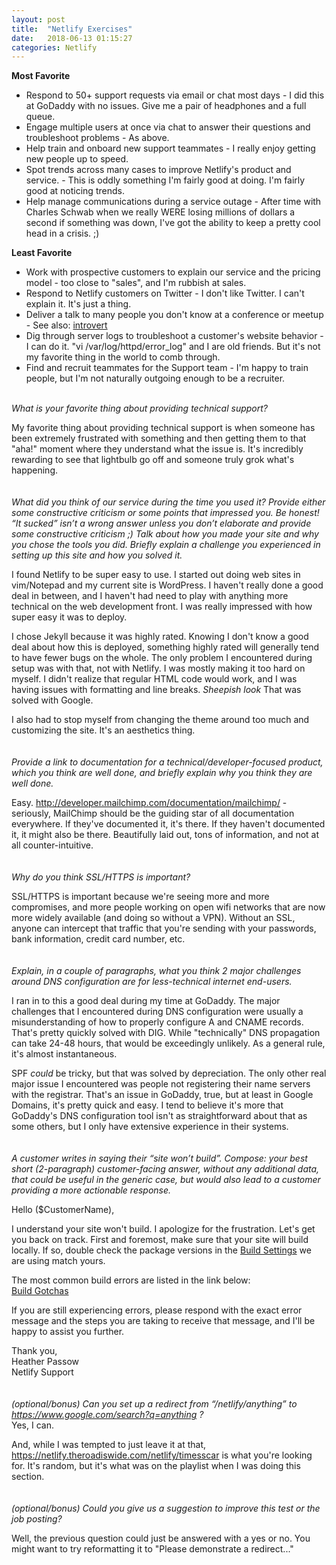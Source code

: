 ```yaml
---
layout: post
title:  "Netlify Exercises"
date:   2018-06-13 01:15:27
categories: Netlify
---
```


<b>Most Favorite</b>  
<ul>
<li>Respond to 50+ support requests via email or chat most days - I did this at GoDaddy with no issues.  Give me a pair of headphones and a full queue.</li>
<li>Engage multiple users at once via chat to answer their questions and troubleshoot problems - As above.</li>
<li>Help train and onboard new support teammates - I really enjoy getting new people up to speed.</li>   
<li>Spot trends across many cases to improve Netlify's product and service. - This is oddly something I'm fairly good at doing.  I'm fairly good at noticing trends.</li>
<li>Help manage communications during a service outage - After time with Charles Schwab when we really WERE losing millions of dollars a second if something was down, I've got the ability to keep a pretty cool head in a crisis. ;) </li>
</ul>
  
<b>Least Favorite</b>  
<ul>
<li>Work with prospective customers to explain our service and the pricing model - too close to "sales", and I'm rubbish at sales. </li> 
<li>Respond to Netlify customers on Twitter - I don't like Twitter.  I can't explain it.  It's just a thing.  </li>
<li>Deliver a talk to many people you don't know at a conference or meetup - See also: <a href="https://i.imgur.com/DYXPTHC.jpg">introvert</a></li>
<li>Dig through server logs to troubleshoot a customer's website behavior - I can do it.  "vi /var/log/httpd/error_log" and I are old friends.  But it's not my favorite thing in the world to comb through.</li>
<li>Find and recruit teammates for the Support team - I'm happy to train people, but I'm not naturally outgoing enough to be a recruiter.</li>
</ul>
<br>
<i>What is your favorite thing about providing technical support?</i>

My favorite thing about providing technical support is when someone has been extremely frustrated with something and then getting them to that "aha!" moment where they understand what the issue is.  It's incredibly rewarding to see that lightbulb go off and someone truly grok what's happening.
<br><br><br>
<i>What did you think of our service during the time you used it?  Provide either some constructive criticism or some points that impressed you.  Be honest!  “It sucked” isn’t a wrong answer unless you don’t elaborate and provide some constructive criticism ;)
Talk about how you made your site and why you chose the tools you did.  Briefly explain a challenge you experienced in setting up this site and how you solved it.</i>

I found Netlify to be super easy to use.  I started out doing web sites in vim/Notepad and my current site is WordPress.  I haven't really done a good deal in between, and I haven't had need to play with anything more technical on the web development front.  I was really impressed with how super easy it was to deploy.  

I chose Jekyll because it was highly rated.  Knowing I don't know a good deal about how this is deployed, something highly rated will generally tend to have fewer bugs on the whole.  The only problem I encountered during setup was with that, not with Netlify.  I was mostly making it too hard on myself.  I didn't realize that regular HTML code would work, and I was having issues with formatting and line breaks.  *Sheepish look* That was solved with Google.

I also had to stop myself from changing the theme around too much and customizing the site.  It's an aesthetics thing.
<br><br><br>
<i>Provide a link to documentation for a technical/developer-focused product, which you think are well done, and briefly explain why you think they are well done.</i>

Easy.  <a href="http://developer.mailchimp.com/documentation/mailchimp/">http://developer.mailchimp.com/documentation/mailchimp/</a> - seriously, MailChimp should be the guiding star of all documentation everywhere.  If they've documented it, it's there.  If they haven't documented it, it might also be there.  Beautifully laid out, tons of information, and not at all counter-intuitive.
<br><br><br>
<i>Why do you think SSL/HTTPS is important?</i>

SSL/HTTPS is important because we're seeing more and more compromises, and more people working on open wifi networks that are now more widely available (and doing so without a VPN).  Without an SSL, anyone can intercept that traffic that you're sending with your passwords, bank information, credit card number, etc.
<br><br><br>
<i>Explain, in a couple of paragraphs, what you think 2 major challenges around DNS configuration are for less-technical internet end-users.</i>

I ran in to this a good deal during my time at GoDaddy.  The major challenges that I encountered during DNS configuration were usually a misunderstanding of how to properly configure A and CNAME records.  That's pretty quickly solved with DIG.  While "technically" DNS propagation can take 24-48 hours, that would be exceedingly unlikely.  As a general rule, it's almost instantaneous. 

SPF <i>could</i> be tricky, but that was solved by depreciation.  The only other real major issue I encountered was people not registering their name servers with the registrar.  That's an issue in GoDaddy, true, but at least in Google Domains, it's pretty quick and easy.  I tend to believe it's more that GoDaddy's DNS configuration tool isn't as straightforward about that as some others, but I only have extensive experience in their systems.
<br><br><br>
<i>A customer writes in saying their “site won’t build”.  Compose: your best short (2-paragraph) customer-facing answer, without any additional data, that could be useful in the generic case, but would also lead to a customer providing a more actionable response.</i>

Hello ($CustomerName),

I understand your site won't build.  I apologize for the frustration.  Let's get you back on track.  First and foremost, make sure that your site will build locally.  If so, double check the package versions in the <a href="https://www.netlify.com/docs/build-settings/">Build Settings</a> we are using match yours.  

The most common build errors are listed in the link below:<br>
<a href="https://www.netlify.com/docs/build-gotchas/">Build Gotchas</a><br>

If you are still experiencing errors, please respond with the exact error message and the steps you are taking to receive that message, and I'll be happy to assist you further.

Thank you,  
Heather Passow  
Netlify Support
<br><br><br>
<i>(optional/bonus) Can you set up a redirect from “/netlify/anything” to https://www.google.com/search?q=anything ?  </i>  
Yes, I can.  

And, while I was tempted to just leave it at that, <a href="https://netlify.theroadiswide.com/netlify/timesscar">https://netlify.theroadiswide.com/netlify/timesscar</a> is what you're looking for.  It's random, but it's what was on the playlist when I was doing this section.
<br><br><br>
<i>(optional/bonus) Could you give us a suggestion to improve this test or the job posting?</i>

Well, the previous question could just be answered with a yes or no.  You might want to try reformatting it to "Please demonstrate a redirect..."
